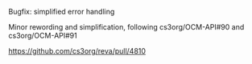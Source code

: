 Bugfix: simplified error handling

Minor rewording and simplification, following cs3org/OCM-API#90 and cs3org/OCM-API#91

https://github.com/cs3org/reva/pull/4810

